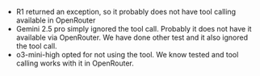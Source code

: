* R1 returned an exception, so it probably does not have tool calling available in OpenRouter
* Gemini 2.5 pro simply ignored the tool call. Probably it does not have it available via OpenRouter. We have done other test and it also ignored the tool call.
* o3-mini-high opted for not using the tool. We know tested and tool calling works with it in OpenRouter.